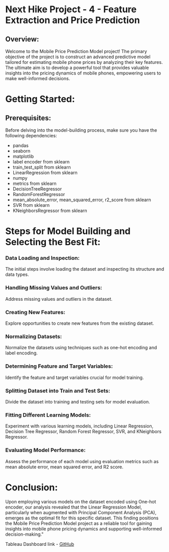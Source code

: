 # Next Hike Project - 4 - Feature Extraction and Price Prediction

## Overview:

Welcome to the Mobile Price Prediction Model project! The primary objective of the project is to construct an advanced predictive model tailored for estimating mobile phone prices by analyzing their key features. The ultimate aim is to develop a powerful tool that provides valuable insights into the pricing dynamics of mobile phones, empowering users to make well-informed decisions.

# Getting Started:

## Prerequisites:

Before delving into the model-building process, make sure you have the following dependencies:

- pandas
- seaborn
- matplotlib
- label encoder from sklearn
- train_test_split from sklearn
- LinearRegression from sklearn
- numpy
- metrics from sklearn
- DecisionTreeRegressor
- RandomForestRegressor
- mean_absolute_error, mean_squared_error, r2_score from sklearn
- SVR from sklearn
- KNeighborsRegressor from sklearn

# Steps for Model Building and Selecting the Best Fit:

### Data Loading and Inspection:
The initial steps involve loading the dataset and inspecting its structure and data types.

### Handling Missing Values and Outliers:
Address missing values and outliers in the dataset.

### Creating New Features:
Explore opportunities to create new features from the existing dataset.

### Normalizing Datasets:
Normalize the datasets using techniques such as one-hot encoding and label encoding.

### Determining Feature and Target Variables:
Identify the feature and target variables crucial for model training.

### Splitting Dataset into Train and Test Sets:
Divide the dataset into training and testing sets for model evaluation.

### Fitting Different Learning Models:
Experiment with various learning models, including Linear Regression, Decision Tree Regressor, Random Forest Regressor, SVR, and KNeighbors Regressor.

### Evaluating Model Performance:
Assess the performance of each model using evaluation metrics such as mean absolute error, mean squared error, and R2 score.

# Conclusion:

Upon employing various models on the dataset encoded using One-hot encoder, our analysis revealed that the Linear Regression Model, particularly when augmented with Principal Component Analysis (PCA), emerges as the optimal fit for this specific dataset. This finding positions the Mobile Price Prediction Model project as a reliable tool for gaining insights into mobile phone pricing dynamics and supporting well-informed decision-making."

Tableau Dashboard link - [GitHub](https://public.tableau.com/app/profile/gaurav.kumar5265/viz/MobileData_17035263162380/Dashboard1?publish=yes)

